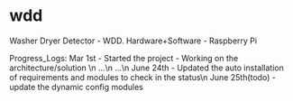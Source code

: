 # wdd
Washer Dryer Detector - WDD. Hardware+Software - Raspberry Pi



Progress_Logs:
Mar 1st - Started the project - Working on the architecture/solution \n
...\n
...\n
June 24th - Updated the auto installation of requirements and modules to check in the status\n
June 25th(todo) - update the dynamic config modules
